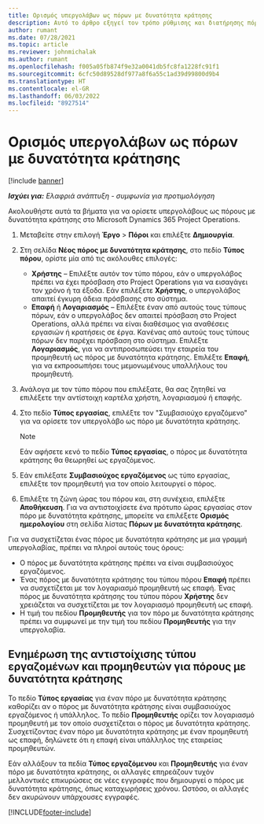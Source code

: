 ```yaml
---
title: Ορισμός υπεργολάβων ως πόρων με δυνατότητα κράτησης
description: Αυτό το άρθρο εξηγεί τον τρόπο ρύθμισης και διατήρησης πόρων υπεργολάβων που δημιουργούνται από χρήστες και επαφές στο σύστημα, ώστε να είναι δυνατός ο συσχετισμός τους με υπεργολαβίες στο Microsoft Dynamics 365 Project Operations.
author: rumant
ms.date: 07/28/2021
ms.topic: article
ms.reviewer: johnmichalak
ms.author: rumant
ms.openlocfilehash: f005a05fb874f9e32a0041db5fc8fa1228fc91f1
ms.sourcegitcommit: 6cfc50d89528df977a8f6a55c1ad39d99800d9b4
ms.translationtype: HT
ms.contentlocale: el-GR
ms.lasthandoff: 06/03/2022
ms.locfileid: "8927514"
---
```

# <a name="set-up-subcontractors-as-bookable-resources"></a>Ορισμός υπεργολάβων ως πόρων με δυνατότητα κράτησης

[!include [banner](../../includes/dataverse-preview.md)]

_**Ισχύει για:** Ελαφριά ανάπτυξη - συμφωνία για προτιμολόγηση_

Ακολουθήστε αυτά τα βήματα για να ορίσετε υπεργολάβους ως πόρους με δυνατότητα κράτησης στο Microsoft Dynamics 365 Project Operations.

1. Μεταβείτε στην επιλογή **Έργο** \> **Πόροι** και επιλέξτε **Δημιουργία**.
2. Στη σελίδα **Νέος πόρος με δυνατότητα κράτησης**, στο πεδίο **Τύπος πόρου**, ορίστε μία από τις ακόλουθες επιλογές:

    - **Χρήστης** – Επιλέξτε αυτόν τον τύπο πόρου, εάν ο υπεργολάβος πρέπει να έχει πρόσβαση στο Project Operations για να εισαγάγει τον χρόνο ή τα έξοδα. Εάν επιλέξετε **Χρήστης**, ο υπεργολάβος απαιτεί έγκυρη άδεια πρόσβασης στο σύστημα.
    - **Επαφή** ή **Λογαριασμός** – Επιλέξτε έναν από αυτούς τους τύπους πόρων, εάν ο υπεργολάβος δεν απαιτεί πρόσβαση στο Project Operations, αλλά πρέπει να είναι διαθέσιμος για αναθέσεις εργασιών ή κρατήσεις σε έργα. Κανένας από αυτούς τους τύπους πόρων δεν παρέχει πρόσβαση στο σύστημα. Επιλέξτε **Λογαριασμός**, για να αντιπροσωπεύσει την εταιρεία του προμηθευτή ως πόρος με δυνατότητα κράτησης. Επιλέξτε **Επαφή**, για να εκπροσωπήσει τους μεμονωμένους υπαλλήλους του προμηθευτή.

3. Ανάλογα με τον τύπο πόρου που επιλέξατε, θα σας ζητηθεί να επιλέξετε την αντίστοιχη καρτέλα χρήστη, λογαριασμού ή επαφής.
4. Στο πεδίο **Τύπος εργασίας**, επιλέξτε τον "Συμβασιούχο εργαζόμενο" για να ορίσετε τον υπεργολάβο ως πόρο με δυνατότητα κράτησης.

    > [!NOTE]
    > Εάν αφήσετε κενό το πεδίο **Τύπος εργασίας**, ο πόρος με δυνατότητα κράτησης θα θεωρηθεί ως εργαζόμενος.

5. Εάν επιλέξατε **Συμβασιούχος εργαζόμενος** ως τύπο εργασίας, επιλέξτε τον προμηθευτή για τον οποίο λειτουργεί ο πόρος.
6. Επιλέξτε τη ζώνη ώρας του πόρου και, στη συνέχεια, επιλέξτε **Αποθήκευση**. Για να αντιστοιχίσετε ένα πρότυπο ώρας εργασίας στον πόρο με δυνατότητα κράτησης, μπορείτε να επιλέξετε **Ορισμός ημερολογίου** στη σελίδα λίστας **Πόρων με δυνατότητα κράτησης**.

Για να συσχετίζεται ένας πόρος με δυνατότητα κράτησης με μια γραμμή υπεργολαβίας, πρέπει να πληροί αυτούς τους όρους:

- Ο πόρος με δυνατότητα κράτησης πρέπει να είναι συμβασιούχος εργαζόμενος.
- Ένας πόρος με δυνατότητα κράτησης του τύπου πόρου **Επαφή** πρέπει να συσχετίζεται με τον λογαριασμό προμηθευτή ως επαφή. Ένας πόρος με δυνατότητα κράτησης του τύπου πόρου **Χρήστης** δεν χρειάζεται να συσχετίζεται με τον λογαριασμό προμηθευτή ως επαφή.
- Η τιμή του πεδίου **Προμηθευτής** για τον πόρο με δυνατότητα κράτησης πρέπει να συμφωνεί με την τιμή του πεδίου **Προμηθευτής** για την υπεργολαβία.

## <a name="update-the-type-of-worker-and-vendor-mapping-for-bookable-resources"></a>Ενημέρωση της αντιστοίχισης τύπου εργαζομένων και προμηθευτών για πόρους με δυνατότητα κράτησης

Το πεδίο **Τύπος εργασίας** για έναν πόρο με δυνατότητα κράτησης καθορίζει αν ο πόρος με δυνατότητα κράτησης είναι συμβασιούχος εργαζόμενος ή υπάλληλος. Το πεδίο **Προμηθευτής** ορίζει τον λογαριασμό προμηθευτή με τον οποίο συσχετίζεται ο πόρος με δυνατότητα κράτησης. Συσχετίζοντας έναν πόρο με δυνατότητα κράτησης με έναν προμηθευτή ως επαφή, δηλώνετε ότι η επαφή είναι υπάλληλος της εταιρείας προμηθευτών.

Εάν αλλάξουν τα πεδία **Τύπος εργαζόμενου** και **Προμηθευτής** για έναν πόρο με δυνατότητα κράτησης, οι αλλαγές επηρεάζουν τυχόν μελλοντικές επικυρώσεις σε νέες εγγραφές που δημιουργεί ο πόρος με δυνατότητα κράτησης, όπως καταχωρήσεις χρόνου. Ωστόσο, οι αλλαγές δεν ακυρώνουν υπάρχουσες εγγραφές.

[!INCLUDE[footer-include](../../includes/footer-banner.md)]
